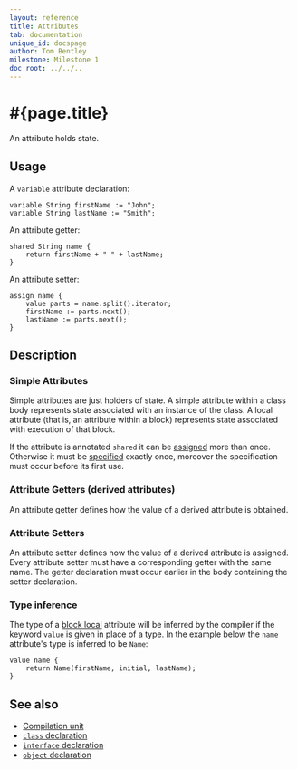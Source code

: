 ```yaml
---
layout: reference
title: Attributes
tab: documentation
unique_id: docspage
author: Tom Bentley
milestone: Milestone 1
doc_root: ../../..
---
```


# #{page.title}

An attribute holds state.

## Usage 

A `variable` attribute declaration:

<!-- id:attr -->
    variable String firstName := "John";
    variable String lastName := "Smith";

An attribute getter:

<!-- id:attr2 -->
<!-- cat-id: attr -->
    shared String name {
        return firstName + " " + lastName;
    }
    
An attribute setter:

<!-- cat-id: attr -->
<!-- cat-id: attr2 -->
    assign name {
        value parts = name.split().iterator;
        firstName := parts.next();
        lastName := parts.next();
    }
    

## Description

### Simple Attributes

Simple attributes are just holders of state. A simple attribute within a 
class body represents state associated with an instance of the class. A local 
attribute (that is, an attribute within a block) represents state associated 
with execution of that block.

If the attribute is annotated `shared` it can be 
[assigned](#{page.doc_root}/reference/operator/assignment) more than once.
Otherwise it must be [specified](#{page.doc_root}/reference/statement/specification) 
exactly once, moreover the specification must occur before its first use.

### Attribute Getters (derived attributes)

An attribute getter defines how the value of a derived attribute is obtained.

### Attribute Setters

An attribute setter defines how the value of a derived attribute is assigned.
Every attribute setter must have a corresponding getter with the same name. 
The getter declaration must occur earlier in the body containing the setter 
declaration.

### Type inference

The type of a [block local](TODO) attribute will be inferred by the compiler
if the keyword `value` is given in place of a type. In the example below the
`name` attribute's type is inferred to be `Name`:

<!-- TODO Better example -->

<!-- no-check -->
    value name { 
        return Name(firstName, initial, lastName);
    }

## See also

* [Compilation unit](../compilation-unit)
* [`class` declaration](../../type/class)
* [`interface` declaration](../../type/interface)
* [`object` declaration](../../type/object)
